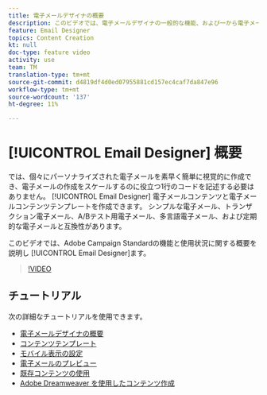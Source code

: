 ```yaml
---
title: 電子メールデザイナの概要
description: このビデオでは、電子メールデザイナの一般的な機能、および一から電子メールを設計する方法を説明します。このページには、Adobe Campaign電子メールデザイナで利用できるすべての機能ビデオがリストされています
feature: Email Designer
topics: Content Creation
kt: null
doc-type: feature video
activity: use
team: TM
translation-type: tm+mt
source-git-commit: d4819df4d0ed07955881cd157ec4caf7da847e96
workflow-type: tm+mt
source-wordcount: '137'
ht-degree: 11%

---
```



# [!UICONTROL Email Designer] 概要

では、個々にパーソナライズされた電子メールを素早く簡単に視覚的に作成でき、電子メールの作成をスケールするのに役立つ1行のコードを記述する必要はありません。 [!UICONTROL Email Designer] 電子メールコンテンツと電子メールコンテンツテンプレートを作成できます。 シンプルな電子メール、トランザクション電子メール、A/Bテスト用電子メール、多言語電子メール、および定期的な電子メールと互換性があります。

このビデオでは、Adobe Campaign Standardの機能と使用状況に関する概要を説明し [!UICONTROL Email Designer]ます。

>[!VIDEO](https://video.tv.adobe.com/v/22771?quality=12)

## チュートリアル

次の詳細なチュートリアルを使用できます。

* [電子メールデザイナの概要](/help/designing-content/email-designer/getting-started-with-the-email-designer.md)
* [コンテンツテンプレート](/help/designing-content/email-designer/email-content-templates.md)
* [モバイル表示の設定](/help/designing-content/email-designer/configure-the-mobile-view.md)
* [電子メールのプレビュー](/help/designing-content/email-designer/preview-your-email.md)
* [既存コンテンツの使用](/help/designing-content/email-designer/working-with-existing-content.md)
* [Adobe Dreamweaver を使用したコンテンツ作成](/help/designing-content/email-designer/dreamweaver-integration.md)
